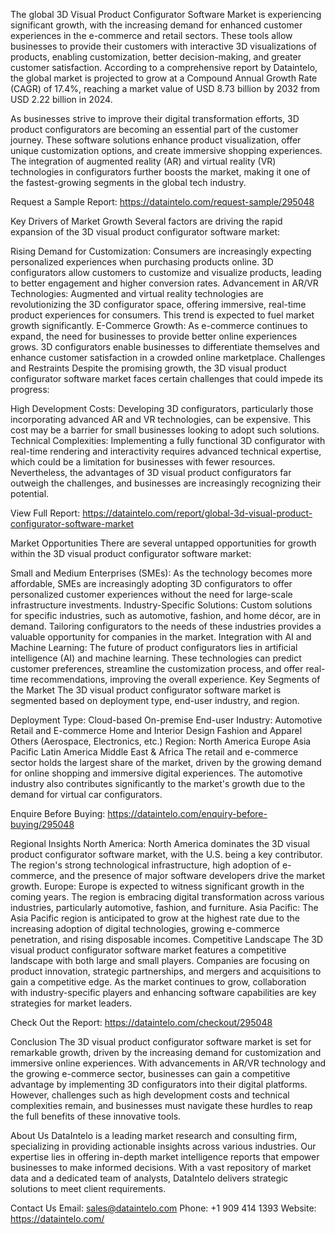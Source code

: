 The global 3D Visual Product Configurator Software Market is experiencing significant growth, with the increasing demand for enhanced customer experiences in the e-commerce and retail sectors. These tools allow businesses to provide their customers with interactive 3D visualizations of products, enabling customization, better decision-making, and greater customer satisfaction. According to a comprehensive report by Dataintelo, the global market is projected to grow at a Compound Annual Growth Rate (CAGR) of 17.4%, reaching a market value of USD 8.73 billion by 2032 from USD 2.22 billion in 2024.

As businesses strive to improve their digital transformation efforts, 3D product configurators are becoming an essential part of the customer journey. These software solutions enhance product visualization, offer unique customization options, and create immersive shopping experiences. The integration of augmented reality (AR) and virtual reality (VR) technologies in configurators further boosts the market, making it one of the fastest-growing segments in the global tech industry.

Request a Sample Report: https://dataintelo.com/request-sample/295048

Key Drivers of Market Growth
Several factors are driving the rapid expansion of the 3D visual product configurator software market:

Rising Demand for Customization: Consumers are increasingly expecting personalized experiences when purchasing products online. 3D configurators allow customers to customize and visualize products, leading to better engagement and higher conversion rates.
Advancement in AR/VR Technologies: Augmented and virtual reality technologies are revolutionizing the 3D configurator space, offering immersive, real-time product experiences for consumers. This trend is expected to fuel market growth significantly.
E-Commerce Growth: As e-commerce continues to expand, the need for businesses to provide better online experiences grows. 3D configurators enable businesses to differentiate themselves and enhance customer satisfaction in a crowded online marketplace.
Challenges and Restraints
Despite the promising growth, the 3D visual product configurator software market faces certain challenges that could impede its progress:

High Development Costs: Developing 3D configurators, particularly those incorporating advanced AR and VR technologies, can be expensive. This cost may be a barrier for small businesses looking to adopt such solutions.
Technical Complexities: Implementing a fully functional 3D configurator with real-time rendering and interactivity requires advanced technical expertise, which could be a limitation for businesses with fewer resources.
Nevertheless, the advantages of 3D visual product configurators far outweigh the challenges, and businesses are increasingly recognizing their potential.

View Full Report: https://dataintelo.com/report/global-3d-visual-product-configurator-software-market

Market Opportunities
There are several untapped opportunities for growth within the 3D visual product configurator software market:

Small and Medium Enterprises (SMEs): As the technology becomes more affordable, SMEs are increasingly adopting 3D configurators to offer personalized customer experiences without the need for large-scale infrastructure investments.
Industry-Specific Solutions: Custom solutions for specific industries, such as automotive, fashion, and home décor, are in demand. Tailoring configurators to the needs of these industries provides a valuable opportunity for companies in the market.
Integration with AI and Machine Learning: The future of product configurators lies in artificial intelligence (AI) and machine learning. These technologies can predict customer preferences, streamline the customization process, and offer real-time recommendations, improving the overall experience.
Key Segments of the Market
The 3D visual product configurator software market is segmented based on deployment type, end-user industry, and region.

Deployment Type:
Cloud-based
On-premise
End-user Industry:
Automotive
Retail and E-commerce
Home and Interior Design
Fashion and Apparel
Others (Aerospace, Electronics, etc.)
Region:
North America
Europe
Asia Pacific
Latin America
Middle East & Africa
The retail and e-commerce sector holds the largest share of the market, driven by the growing demand for online shopping and immersive digital experiences. The automotive industry also contributes significantly to the market's growth due to the demand for virtual car configurators.

Enquire Before Buying: https://dataintelo.com/enquiry-before-buying/295048

Regional Insights
North America: North America dominates the 3D visual product configurator software market, with the U.S. being a key contributor. The region's strong technological infrastructure, high adoption of e-commerce, and the presence of major software developers drive the market growth.
Europe: Europe is expected to witness significant growth in the coming years. The region is embracing digital transformation across various industries, particularly automotive, fashion, and furniture.
Asia Pacific: The Asia Pacific region is anticipated to grow at the highest rate due to the increasing adoption of digital technologies, growing e-commerce penetration, and rising disposable incomes.
Competitive Landscape
The 3D visual product configurator software market features a competitive landscape with both large and small players. Companies are focusing on product innovation, strategic partnerships, and mergers and acquisitions to gain a competitive edge. As the market continues to grow, collaboration with industry-specific players and enhancing software capabilities are key strategies for market leaders.

Check Out the Report: https://dataintelo.com/checkout/295048

Conclusion
The 3D visual product configurator software market is set for remarkable growth, driven by the increasing demand for customization and immersive online experiences. With advancements in AR/VR technology and the growing e-commerce sector, businesses can gain a competitive advantage by implementing 3D configurators into their digital platforms. However, challenges such as high development costs and technical complexities remain, and businesses must navigate these hurdles to reap the full benefits of these innovative tools.

About Us
DataIntelo is a leading market research and consulting firm, specializing in providing actionable insights across various industries. Our expertise lies in offering in-depth market intelligence reports that empower businesses to make informed decisions. With a vast repository of market data and a dedicated team of analysts, DataIntelo delivers strategic solutions to meet client requirements.

Contact Us
Email: sales@dataintelo.com
Phone: +1 909 414 1393
Website: https://dataintelo.com/
